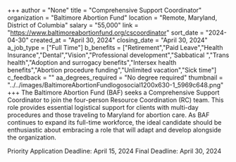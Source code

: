 +++
author = "None"
title = "Comprehensive Support Coordinator"
organization = "Baltimore Abortion Fund"
location = "Remote, Maryland, District of Columbia"
salary = "55,000"
link = "https://www.baltimoreabortionfund.org/cscoordinator"
sort_date = "2024-04-30"
created_at = "April 30, 2024"
closing_date = "April 30, 2024"
a_job_type = ["Full Time"]
b_benefits = ["Retirement","Paid Leave","Health Insurance","Dental","Vision","Professional development","Sabbatical ","Trans health","Adoption and surrogacy benefits","Intersex health benefits","Abortion procedure funding","Unlimited vacation","Sick time"]
c_feedback = ""
aa_degrees_required = "No degree required"
thumbnail = "../../images/BaltimoreAbortionFundlogosocial1200x630-1_5969c648.png"
+++
The Baltimore Abortion Fund (BAF) seeks a Comprehensive Support Coordinator to join the four-person Resource Coordination (RC) team. This role provides essential logistical support for clients with multi-day procedures and those traveling to Maryland for abortion care. As BAF continues to expand its full-time workforce, the ideal candidate should be enthusiastic about embracing a role that will adapt and develop alongside the organization.

Priority Application Deadline: April 15, 2024
Final Deadline: April 30, 2024
